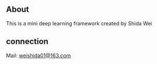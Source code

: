 ## About

This is a mini deep learning framework created by Shida Wei

## connection
Mail: weishida01@163.com